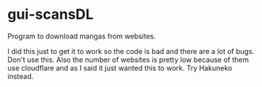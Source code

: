 # gui-scansDL
Program to download mangas from websites.

I did this just to get it to work so the code is bad and there are a lot of bugs. Don't use this. Also the number of websites is pretty low because of them use cloudflare and as I said it just wanted this to work. Try Hakuneko instead.

